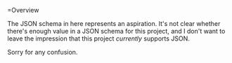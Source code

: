 =Overview

The JSON schema in here represents an aspiration.  It's not clear whether there's enough value in a JSON schema for this
project, and I don't want to leave the impression that this project *currently* supports JSON.

Sorry for any confusion.